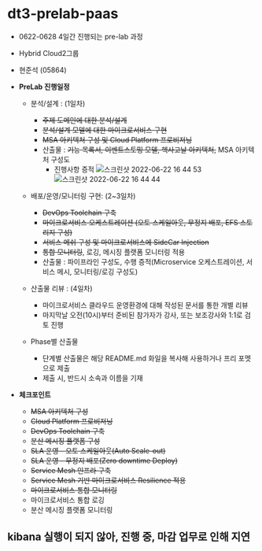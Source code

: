 # dt3-prelab-paas
- 0622-0628 4일간 진행되는 pre-lab 과정
- Hybrid Cloud2그룹
- 현준석 (05864)

- **PreLab 진행일정**
  - 분석/설계 : (1일차) 
    - ~~주제 도메인에 대한 분석/설계~~
    - ~~분석/설계 모델에 대한 마이크로서비스 구현~~
    - ~~MSA 아키텍처 구성 및 Cloud Platform 프로비저닝~~
    - 산출물 : ~~기능 목록서, 이벤트스토밍 모델, 헥사고날 아키텍처,~~ MSA 아키텍처 구성도  
      - 진행사항 증적
        ![스크린샷 2022-06-22 16 44 53](https://user-images.githubusercontent.com/48197252/174979323-544354a0-5b08-48d6-981b-722df4a43e90.png)
        ![스크린샷 2022-06-22 16 44 44](https://user-images.githubusercontent.com/48197252/174979328-1b083cef-9168-46a4-81ee-8db314d612e4.png)

  
  - 배포/운영/모니터링 구현: (2~3일차) 
    - ~~DevOps Toolchain 구축~~
    - ~~마이크로서비스 오케스트레이션 (오토 스케일아웃, 무정지 배포, EFS 스토리지 구성)~~
    - ~~서비스 메쉬 구성 및 마이크로서비스에 SideCar Injection~~
    - ~~통합 모니터링~~, 로깅, 메시징 플랫폼 모니터링 적용
    - 산출물 : 파이프라인 구성도, 수행 증적(Microservice 오케스트레이션, 서비스 메시, 모니터링/로깅 구성도)  
 
  - 산출물 리뷰 : (4일차)
    - 마이크로서비스 클라우드 운영환경에 대해 작성된 문서를 통한 개별 리뷰
    - 마지막날 오전(10시)부터 준비된 참가자가 강사, 또는 보조강사와 1:1로 검토 진행
   
  - Phase별 산출물
    - 단계별 산출물은 해당 README.md 화일을 복사해 사용하거나 프리 포멧으로 제출
    - 제출 시, 반드시 소속과 이름을 기재
 
- **체크포인트** 
  - ~~MSA 아키텍처 구성~~
  - ~~Cloud Platform 프로비저닝~~ 
  - ~~DevOps Toolchain 구축~~ 
  - ~~분산 메시징 플랫폼 구성~~
  - ~~SLA 운영 - 오토 스케일아웃(Auto Scale-out)~~
  - ~~SLA 운영 - 무정지 배포(Zero downtime Deploy)~~
  - ~~Service Mesh 인프라 구축~~
  - ~~Service Mesh 기반 마이크로서비스 Resilience 적용~~
  - ~~마이크로서비스 통합 모니터링~~
  - 마이크로서비스 통합 로깅
  - 분산 메시징 플랫폼 모니터링

## kibana 실행이 되지 않아, 진행 중, 마감 업무로 인해 지연
